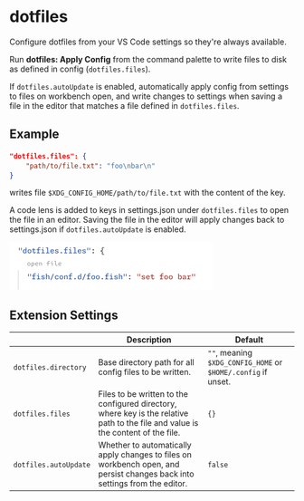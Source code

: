 # dotfiles

Configure dotfiles from your VS Code settings so they're always available.

Run **dotfiles: Apply Config** from the command palette to write files to disk as defined in config (`dotfiles.files`).

If `dotfiles.autoUpdate` is enabled, automatically apply config from settings to files on workbench open, and write changes to settings when saving a file in the editor that matches a file defined in `dotfiles.files`.

## Example

```json
"dotfiles.files": {
	"path/to/file.txt": "foo\nbar\n"
}
```

writes file `$XDG_CONFIG_HOME/path/to/file.txt` with the content of the key.

A code lens is added to keys in settings.json under `dotfiles.files` to open the file in an editor. Saving the file in the editor will apply changes back to settings.json if `dotfiles.autoUpdate` is enabled.

<img src="images/code-lens.png" width="360">

## Extension Settings

||Description|Default|
|-|-|-|
|`dotfiles.directory`|Base directory path for all config files to be written.|`""`, meaning `$XDG_CONFIG_HOME` or `$HOME/.config` if unset.|
|`dotfiles.files`|Files to be written to the configured directory, where key is the relative path to the file and value is the content of the file.|`{}`|
|`dotfiles.autoUpdate`|Whether to automatically apply changes to files on workbench open, and persist changes back into settings from the editor.|`false`|
